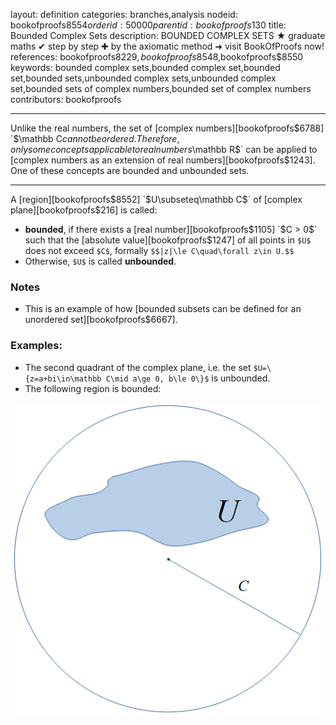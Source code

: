 layout: definition
categories: branches,analysis
nodeid: bookofproofs$8554
orderid: 50000
parentid: bookofproofs$130
title: Bounded Complex Sets
description: BOUNDED COMPLEX SETS ★ graduate maths ✔ step by step ✚ by the axiomatic method ➜ visit BookOfProofs now!
references: bookofproofs$8229,bookofproofs$8548,bookofproofs$8550
keywords: bounded complex sets,bounded complex set,bounded set,bounded sets,unbounded complex sets,unbounded  complex set,bounded sets of complex numbers,bounded set of complex numbers
contributors: bookofproofs

---
Unlike the real numbers, the set of [complex numbers][bookofproofs$6788] `$\mathbb C$` cannot be ordered. Therefore, only some concepts applicable to real numbers `$\mathbb R$` can be applied to [complex numbers as an extension of real numbers][bookofproofs$1243]. One of these concepts are bounded and unbounded sets.

---

A [region][bookofproofs$8552] `$U\subseteq\mathbb C$` of [complex plane][bookofproofs$216] is called:

* **bounded**, if there exists a [real number][bookofproofs$1105] `$C > 0$` such that the [absolute value][bookofproofs$1247] of all points in `$U$` does not exceed `$C$`, formally `$$|z|\le C\quad\forall z\in U.$$`
* Otherwise, `$U$` is called **unbounded**. 

### Notes

* This is an example of how [bounded subsets can be defined for an unordered set][bookofproofs$6667].
### Examples:

* The second quadrant of the complex plane, i.e. the set `$U=\{z=a+bi\in\mathbb C\mid a\ge 0, b\le 0\}$` is unbounded.
* The following region is bounded:




![bounded](https://github.com/bookofproofs/bookofproofs.github.io/blob/main/_sources/_assets/images/examples/bounded.png?raw=true)

